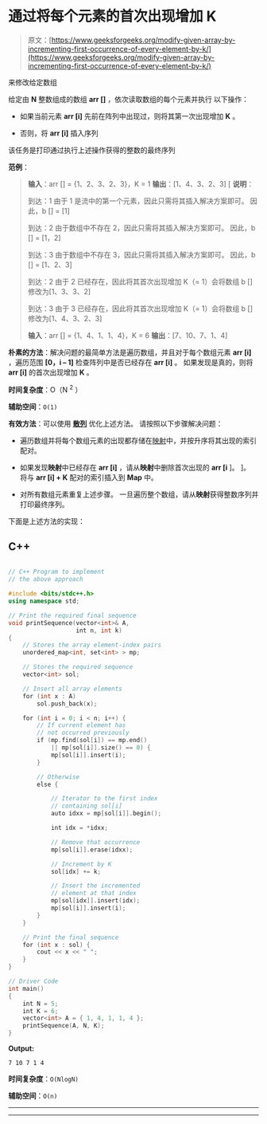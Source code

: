 # 通过将每个元素的首次出现增加 K

> 原文：[https://www.geeksforgeeks.org/modify-given-array-by-incrementing-first-occurrence-of-every-element-by-k/](https://www.geeksforgeeks.org/modify-given-array-by-incrementing-first-occurrence-of-every-element-by-k/)

来修改给定数组

给定由 **N** 整数组成的数组 **arr []** ，依次读取数组的每个元素并执行 以下操作：

*   如果当前元素 **arr [i]** 先前在阵列中出现过，则将其第一次出现增加 **K** 。

*   否则，将 **arr [i]** 插入序列

该任务是打印通过执行上述操作获得的整数的最终序列

**范例**：

> **输入**：arr [] = {1、2、3、2、3}，K = 1
> **输出**：[1、4、3、2、3] [
> **说明**：
> 
> 到达：1
> 由于 1 是流中的第一个元素，因此只需将其插入解决方案即可。
> 因此，b [] = [1]
> 
> 到达：2
> 由于数组中不存在 2，因此只需将其插入解决方案即可。
> 因此，b [] = [1，2]
> 
> 到达：3
> 由于数组中不存在 3，因此只需将其插入解决方案即可。
> 因此，b [] = [1、2、3]
> 
> 到达：2
> 由于 2 已经存在，因此将其首次出现增加 K（= 1）会将数组 b []修改为[1、3、3、2]
> 
> 到达：3
> 由于 3 已经存在，因此将其首次出现增加 K（= 1）会将数组 b []修改为[1、4、3、2、3]
> 
> **输入**：arr [] = {1、4、1、1、4}，K = 6
> **输出**：[7、10、7、1、4]

**朴素的方法**：解决问题的最简单方法是遍历数组，并且对于每个数组元素 **arr [i]** ，遍历范围 **[0，i – 1]** 检查阵列中是否已经存在 **arr [i]** 。 如果发现是真的，则将 **arr [i]** 的首次出现增加 **K** 。

**时间复杂度**：O（N <sup>2</sup> ）

**辅助空间**：`O(1)`

**有效方法**：可以使用 [**散列**](http://www.geeksforgeeks.org/hashing-data-structure/) 优化上述方法。 请按照以下步骤解决问题：

*   遍历数组并将每个数组元素的出现都存储在[映射](http://www.geeksforgeeks.org/map-associative-containers-the-c-standard-template-library-stl/)中，并按升序将其出现的索引配对。

*   如果发现**映射**中已经存在 **arr [i]** ，请从**映射**中删除首次出现的 **arr [i** ]。 ]。 将与 **arr [i] + K** 配对的索引插入到 **Map** 中。

*   对所有数组元素重复上述步骤。 一旦遍历整个数组，请从**映射**获得整数序列并打印最终序列。

下面是上述方法的实现：

## C++

```cpp

// C++ Program to implement 
// the above approach 

#include <bits/stdc++.h> 
using namespace std; 

// Print the required final sequence 
void printSequence(vector<int>& A, 
                   int n, int k) 
{ 
    // Stores the array element-index pairs 
    unordered_map<int, set<int> > mp; 

    // Stores the required sequence 
    vector<int> sol; 

    // Insert all array elements 
    for (int x : A) 
        sol.push_back(x); 

    for (int i = 0; i < n; i++) { 
        // If current element has 
        // not occurred previously 
        if (mp.find(sol[i]) == mp.end() 
            || mp[sol[i]].size() == 0) { 
            mp[sol[i]].insert(i); 
        } 

        // Otherwise 
        else { 

            // Iterator to the first index 
            // containing sol[i] 
            auto idxx = mp[sol[i]].begin(); 

            int idx = *idxx; 

            // Remove that occurrence 
            mp[sol[i]].erase(idxx); 

            // Increment by K 
            sol[idx] += k; 

            // Insert the incremented 
            // element at that index 
            mp[sol[idx]].insert(idx); 
            mp[sol[i]].insert(i); 
        } 
    } 

    // Print the final sequence 
    for (int x : sol) { 
        cout << x << " "; 
    } 
} 

// Driver Code 
int main() 
{ 
    int N = 5; 
    int K = 6; 
    vector<int> A = { 1, 4, 1, 1, 4 }; 
    printSequence(A, N, K); 
}

```

**Output:**

```
7 10 7 1 4

```

**时间复杂度**：`O(NlogN)`

**辅助空间**：`O(n)`



* * *

* * *



